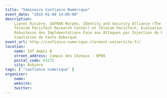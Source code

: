 ```yaml
---
title: "Séminaire Confiance Numérique"
event_date: "2015-01-08 14:00:00"
description:
    Lionel Rivière, SAFRAN Morpho, IDentity and Security Alliance (The Morpho and
    Télécom ParisTech Research Center) et Télécom ParisTech. Evaluation de la
    Robustesse des Implémentations Face aux Attaques par Injection de Faute par
    Simulation de Faute Embarqué.
event_url: http://confiance-numerique.clermont-universite.fr/
location:
    name: IUT Amphi B
    street_address: Campus des Cézeaux - BP86
    postal_code: 63172
    city: Aubière
tags: [ "confiance numerique" ]
organizer:
    name:
    website:
    twitter:
---
```

